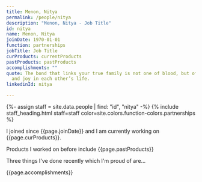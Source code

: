 ```yaml
---
title: Menon, Nitya
permalink: /people/nitya
description: "Menon, Nitya - Job Title"
id: nitya
name: Menon, Nitya
joinDate: 1970-01-01
function: partnerships
jobTitle: Job Title
curProducts: currentProducts
pastProducts: pastProducts
accomplishments: ""
quote: The bond that links your true family is not one of blood, but of respect
  and joy in each other’s life.
linkedinId: nitya

---
```


{%- assign staff = site.data.people | find: "id", "nitya" -%}
{% include staff_heading.html staff=staff color=site.colors.function-colors.partnerships %}

<p>I joined since {{page.joinDate}} and I am currently working on {{page.curProducts}}.</p>

<p>Products I worked on before include {{page.pastProducts}}</p>

<p>Three things I've done recently which I'm proud of are...</p>
{{page.accomplishments}}
